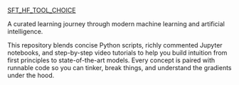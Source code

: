 [SFT_HF_TOOL_CHOICE](https://github.com/samugit83/TheGradientPath/tree/master)

A curated learning journey through modern machine learning and artificial intelligence.

This repository blends concise Python scripts, richly commented Jupyter notebooks, and step-by-step video tutorials to help you build intuition from first principles to state-of-the-art models. Every concept is paired with runnable code so you can tinker, break things, and understand the gradients under the hood.
